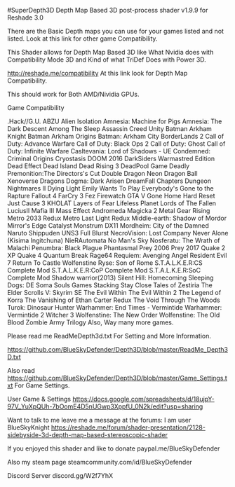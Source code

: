#SuperDepth3D Depth Map Based 3D post-process shader v1.9.9 for Reshade 3.0

There are the Basic Depth maps you can use for your games listed and not listed. Look at this link for other game Compatibility.

This Shader allows for Depth Map Based 3D like What Nvidia does with Compatibility Mode 3D and Kind of what TriDef Does with Power 3D.

http://reshade.me/compatibility At this link look for Depth Map Compatibility.

This should work for Both AMD/Nividia GPUs.

Game Compatibility

.Hack//G.U.
ABZU
Alien Isolation
Amnesia: Machine for Pigs
Amnesia: The Dark Descent
Among The Sleep
Assassin Creed Unity
Batman Arkham Knight
Batman Arkham Origins
Batman: Arkham City
BorderLands 2
Call of Duty: Advance Warfare
Call of Duty: Black Ops 2
Call of Duty: Ghost
Call of Duty: Infinite Warfare
Casltevania: Lord of Shadows - UE
Condemned: Criminal Origins
Cryostasis
DOOM 2016
DarkSiders Warmastred Edition
Dead Effect
Dead Island
Dead Rising 3
DeadPool Game
Deadly Premonition:The Directors's Cut
Double Dragon Neon
Dragon Ball Xenoverse
Dragons Dogma: Dark Arisen
DreamFall Chapters
Dungeon Nightmares II
Dying Light
Emily Wants To Play
Everybody's Gone to the Rapture
Fallout 4
FarCry 3
Fez
Firewatch
GTA V
Gone Home
Hard Reset
Just Cause 3
KHOLAT
Layers of Fear
Lifeless Planet
Lords of The Fallen
LuciusII
Mafia III
Mass Effect Andromeda
Magicka 2
Metal Gear Rising
Metro 2033 Redux
Metro Last Light Redux
Middle-earth: Shadow of Mordor
Mirror's Edge Catalyst
Monstrum DX11
Mordheim: City of the Damned
Naruto Shippuden UNS3 Full Blurst
NecroVision: Lost Company
Never Alone (Kisima Ingitchuna)
NieRAutomata
No Man's Sky
Nosferatu: The Wrath of Malachi
Penumbra: Black Plague
Phantasmal
Prey 2006
Prey 2017
Quake 2 XP
Quake 4
Quantum Break
Rage64
Requiem: Avenging Angel
Resident Evil 7
Return To Castle Wolfenstine
Ryse: Son of Rome
S.T.A.L.K.E.R:CS Complete Mod
S.T.A.L.K.E.R:CoP Complete Mod
S.T.A.L.K.E.R:SoC Complete Mod
Shadow warrior(2013)
Silent Hill: Homecoming
Sleeping Dogs: DE
Soma
Souls Games
Stacking
Stay Close
Tales of Zestiria
The Elder Scrolls V: Skyrim SE
The Evil Within
The Evil Within 2
The Legend of Korra
The Vanishing of Ethan Carter Redux
The Void
Through The Woods
Turok: Dinosaur Hunter
Warhammer: End Times - Vermintide
Warhammer: Vermintide 2
Witcher 3
Wolfenstine: The New Order
Wolfenstine: The Old Blood
Zombie Army Trilogy
Also, Way many more games.

Please read me ReadMeDepth3d.txt For Setting and More Information.

https://github.com/BlueSkyDefender/Depth3D/blob/master/ReadMe_Depth3D.txt

Also read https://github.com/BlueSkyDefender/Depth3D/blob/master/Game_Settings.txt For Game Settings.

User Game & Settings
https://docs.google.com/spreadsheets/d/18ujpY-97V_YuXpQUh-7bOomE4D5nUGwp3XppfU_0N2k/edit?usp=sharing

Want to talk to me leave me a message at the forums: I am user BlueSkyKnight https://reshade.me/forum/shader-presentation/2128-sidebyside-3d-depth-map-based-stereoscopic-shader

If you enjoyed this shader and like to donate paypal.me/BlueSkyDefender

Also my steam page steamcommunity.com/id/BlueSkyDefender

Discord Server discord.gg/W2f7YhX
